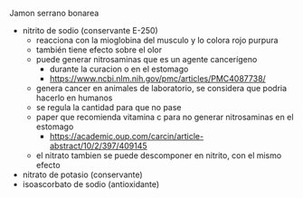 
Jamon serrano bonarea

- nitrito de sodio (conservante E-250)
	- reacciona con la mioglobina del musculo y lo colora rojo purpura
	- también tiene efecto sobre el olor
	- puede generar nitrosaminas que es un agente cancerígeno
		- durante la curacion o en el estomago
		- https://www.ncbi.nlm.nih.gov/pmc/articles/PMC4087738/
	- genera cancer en animales de laboratorio, se considera que podria hacerlo en humanos
	- se regula la cantidad para que no pase
	- paper que recomienda vitamina c para no generar nitrosaminas en el estomago
		- https://academic.oup.com/carcin/article-abstract/10/2/397/409145
	- el nitrato tambien se puede descomponer en nitrito, con el mismo efecto
- nitrato de potasio (conservante)
- isoascorbato de sodio (antioxidante)

